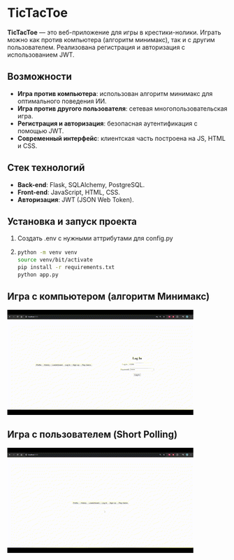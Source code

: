 # TicTacToe

**TicTacToe** — это веб-приложение для игры в крестики-нолики. Играть можно как против компьютера (алгоритм минимакс), так и с другим пользователем. Реализована регистрация и авторизация с использованием JWT.

## Возможности
- **Игра против компьютера**: использован алгоритм минимакс для оптимального поведения ИИ.
- **Игра против другого пользователя**: сетевая многопользовательская игра.
- **Регистрация и авторизация**: безопасная аутентификация с помощью JWT.
- **Современный интерфейс**: клиентская часть построена на JS, HTML и CSS.

## Стек технологий
- **Back-end**: Flask, SQLAlchemy, PostgreSQL.
- **Front-end**: JavaScript, HTML, CSS.
- **Авторизация**: JWT (JSON Web Token).

## Установка и запуск проекта

   1) Cоздать .env с нужными аттрибутами для config.py
   2) ```bash
      python -m venv venv
      source venv/bit/activate
      pip install -r requirements.txt
      python app.py

## Игра с компьютером (алгоритм Минимакс)

![Computer](images/tictactoe_with_computer.gif)

## Игра с пользователем (Short Polling)

![Computer](images/tictactoe_with_user.gif)

